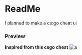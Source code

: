 # ReadMe
I planned to make a cs:go cheat ui

### Preview
**Inspired from this csgo cheat**
![a](https://preview.redd.it/agjw5r7y61451.png?width=621&format=png&auto=webp&s=a5dc64f2904a88af9a72bd85cb488406452086e2)
